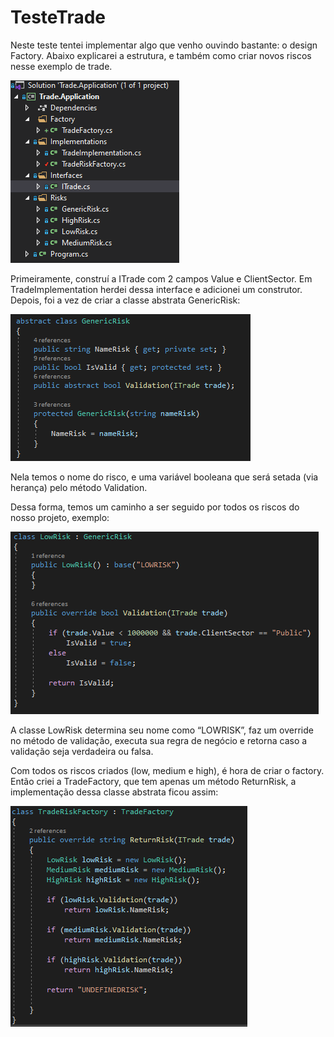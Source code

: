 # TesteTrade

Neste teste tentei implementar algo que venho ouvindo bastante: o design Factory. Abaixo explicarei a estrutura, e também como criar novos riscos nesse exemplo de trade.

![](https://github.com/OtavioMenhart/TesteTrade/blob/main/imgReadme/solution.png)

Primeiramente, construí a ITrade com 2 campos Value e ClientSector. Em TradeImplementation herdei dessa interface e adicionei um construtor. 
Depois, foi a vez de criar a classe abstrata GenericRisk:

![](https://github.com/OtavioMenhart/TesteTrade/blob/main/imgReadme/genericRisk.png)

Nela temos o nome do risco, e uma variável booleana que será setada (via herança) pelo método Validation.

Dessa forma, temos um caminho a ser seguido por todos os riscos do nosso projeto, exemplo: 

![](https://github.com/OtavioMenhart/TesteTrade/blob/main/imgReadme/exampleRisk.png)

A classe LowRisk determina seu nome como “LOWRISK”, faz um override no método de validação, executa sua regra de negócio e retorna caso a validação seja verdadeira ou falsa.

Com todos os riscos criados (low, medium e high), é hora de criar o factory. Então criei a TradeFactory, que tem apenas um método ReturnRisk, a implementação dessa classe abstrata ficou assim:

![](https://github.com/OtavioMenhart/TesteTrade/blob/main/imgReadme/tradeRiskFactory.png)
